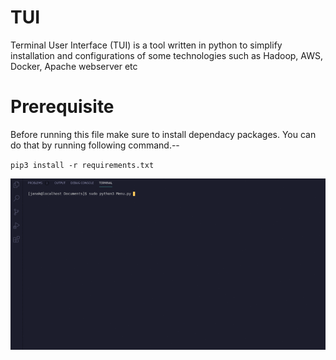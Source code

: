 # TUI
Terminal User Interface (TUI) is a tool written in python to simplify installation and configurations of some technologies such as Hadoop, AWS, Docker, Apache webserver etc

# Prerequisite
 Before running this file make sure to install dependacy packages. You can do that by running following command.--
 
 `pip3 install -r requirements.txt`
 
 ![](gif/working.gif)
